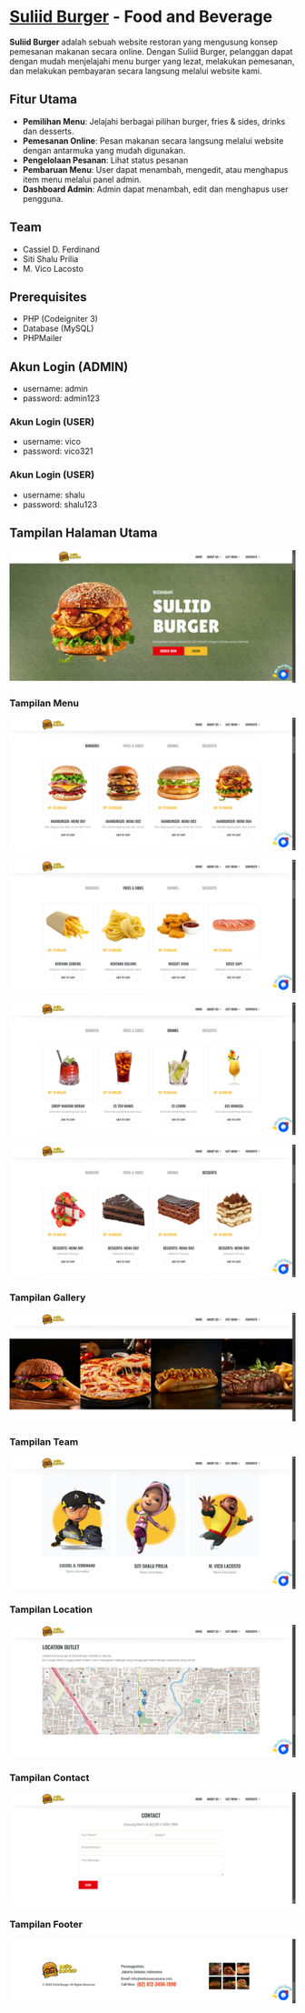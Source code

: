 # [Suliid Burger](https://terbawasuasana.com/burger-uas/) - Food and Beverage
**Suliid Burger** adalah sebuah website restoran yang mengusung konsep pemesanan makanan secara online. Dengan Suliid Burger, pelanggan dapat dengan mudah menjelajahi menu burger yang lezat, melakukan pemesanan, dan melakukan pembayaran secara langsung melalui website kami.

## Fitur Utama
- **Pemilihan Menu**: Jelajahi berbagai pilihan burger, fries & sides, drinks dan desserts.
- **Pemesanan Online**: Pesan makanan secara langsung melalui website dengan antarmuka yang mudah digunakan.
- **Pengelolaan Pesanan**: Lihat status pesanan
- **Pembaruan Menu**: User dapat menambah, mengedit, atau menghapus item menu melalui panel admin.
- **Dashboard Admin**: Admin dapat menambah, edit dan menghapus user pengguna.

## Team
- Cassiel D. Ferdinand
- Siti Shalu Prilia
- M. Vico Lacosto

## Prerequisites
- PHP (Codeigniter 3)
- Database (MySQL)
- PHPMailer

## Akun Login (ADMIN)
- username: admin
- password: admin123

### Akun Login (USER)
- username: vico
- password: vico321

### Akun Login (USER)
- username: shalu
- password: shalu123

## Tampilan Halaman Utama
![Tampilan Halaman Utama](https://raw.githubusercontent.com/cssdnnf/UAS-WEBPrograming/main/screenshot/Home.png)

### Tampilan Menu
![Tampilan Menu Burger](./screenshot/Menu%20Burger.png)

![Tampilan Menu Fires Sides](./screenshot/Menu%20Fries%20Sides.png)

![Tampilan Menu Drinks](./screenshot/Menu%20Drinks.png)

![Tampilan Menu Desserts](./screenshot/Menu%20Desserts.png)

### Tampilan Gallery
![Tampilan Gallery](./screenshot/Gallery.png)

### Tampilan Team
![Tampilan Team](./screenshot/Team.png)

### Tampilan Location
![Tampilan Location](./screenshot/Location.png)

### Tampilan Contact
![Tampilan Contact](./screenshot/Contact.png)

### Tampilan Footer
![Tampilan Contact](./screenshot/footer.png)
